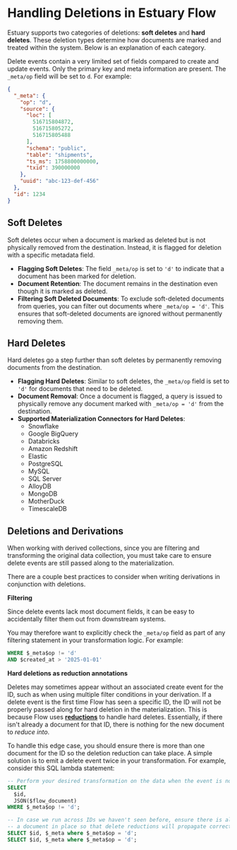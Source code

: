 # Handling Deletions in Estuary Flow

Estuary supports two categories of deletions: **soft deletes** and **hard deletes**. These deletion types determine how documents are marked and treated within the system. Below is an explanation of each category.

Delete events contain a very limited set of fields compared to create and update events.
Only the primary key and meta information are present. The `_meta/op` field will be set to `d`.
For example:

```json
{
  "_meta": {
    "op": "d",
    "source": {
      "loc": [
        516715804872,
        516715805272,
        516715805488
      ],
      "schema": "public",
      "table": "shipments",
      "ts_ms": 1758800000000,
      "txid": 390000000
    },
    "uuid": "abc-123-def-456"
  },
  "id": 1234
}
```

## Soft Deletes

Soft deletes occur when a document is marked as deleted but is not physically removed from the destination. Instead, it is flagged for deletion with a specific metadata field.

- **Flagging Soft Deletes**: The field `_meta/op` is set to `'d'` to indicate that a document has been marked for deletion.
- **Document Retention**: The document remains in the destination even though it is marked as deleted.
- **Filtering Soft Deleted Documents**: To exclude soft-deleted documents from queries, you can filter out documents where `_meta/op = 'd'`. This ensures that soft-deleted documents are ignored without permanently removing them.

## Hard Deletes

Hard deletes go a step further than soft deletes by permanently removing documents from the destination.

- **Flagging Hard Deletes**: Similar to soft deletes, the `_meta/op` field is set to `'d'` for documents that need to be deleted.
- **Document Removal**: Once a document is flagged, a query is issued to physically remove any document marked with `_meta/op = 'd'` from the destination.
- **Supported Materialization Connectors for Hard Deletes**:
  - Snowflake
  - Google BigQuery
  - Databricks
  - Amazon Redshift
  - Elastic
  - PostgreSQL
  - MySQL
  - SQL Server
  - AlloyDB
  - MongoDB
  - MotherDuck
  - TimescaleDB

## Deletions and Derivations

When working with derived collections, since you are filtering and transforming the original data collection, you must take care to ensure delete events are still passed along to the materialization.

There are a couple best practices to consider when writing derivations in conjunction with deletions.

**Filtering**

Since delete events lack most document fields, it can be easy to accidentally filter them out from downstream systems.

You may therefore want to explicitly check the `_meta/op` field as part of any filtering statement in your transformation logic.
For example:

```sql
WHERE $_meta$op != 'd'
AND $created_at > '2025-01-01'
```

**Hard deletions as reduction annotations**

Deletes may sometimes appear without an associated create event for the ID, such as when using multiple filter conditions in your derivation.
If a delete event is the first time Flow has seen a specific ID, the ID will not be properly passed along for hard deletion in the materialization.
This is because Flow uses [**reductions**](/concepts/#reductions) to handle hard deletes.
Essentially, if there isn't already a document for that ID, there is nothing for the new document to _reduce into_.

To handle this edge case, you should ensure there is more than one document for the ID so the deletion reduction can take place.
A simple solution is to emit a delete event twice in your transformation.
For example, consider this SQL lambda statement:

```sql
-- Perform your desired transformation on the data when the event is not 'd'
SELECT
  $id,
  JSON($flow_document)
WHERE $_meta$op != 'd';

-- In case we run across IDs we haven't seen before, ensure there is already
-- a document in place so that delete reductions will propagate correctly
SELECT $id, $_meta where $_meta$op = 'd';
SELECT $id, $_meta where $_meta$op = 'd';
```
